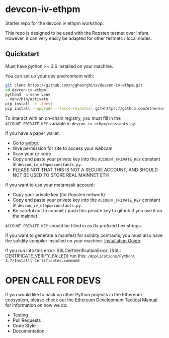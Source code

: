 # devcon-iv-ethpm

Starter repo for the devcon iv ethpm workshop.

This repo is designed to be used with the Ropsten testnet over Infura. However, it can very easily be adapted for other testnets / local nodes.


## Quickstart

Must have python >= 3.6 installed on your machine.

You can set up your dev environment with:

```sh
git clone https://github.com/njgheorghita/devcon-iv-ethpm.git
cd devcon-iv-ethpm
python3 -m venv venv
. venv/bin/activate
pip install -e .[dev]
pip install --upgrade --force-reinstall git+https://github.com/ethereum/web3.py@pm-api
```

To interact with an on-chain registry, you must fill in the `ACCOUNT_PRIVATE_KEY` variable in `devcon_iv_ethpm/constants.py`. 

If you have a paper wallet:
- Go to [webqr](https://www.webqr.com).
- Give permission for site to access your webcam
- Scan your qr code
- Copy and paste your private key into the `ACCOUNT_PRIVATE_KEY` constant in `devcon_iv_ethpm/constants.py`.
- PLEASE NOT THAT THIS IS NOT A SECURE ACCOUNT, AND SHOULD NOT BE USED TO STORE REAL MAINNET ETH

If you want to use your metamask account:
- Copy your private key (for Ropsten network)
- Copy and paste your private key into the `ACCOUNT_PRIVATE_KEY` constant in `devcon_iv_ethpm/constants.py`.
- Be careful not to commit / push this private key to github if you use it on the mainnet.

`ACCOUNT_PRIVATE_KEY` should be filled in as 0x prefixed hex strings.

If you want to generate a manifest for solidity contracts, you must also have the solidity compiler installed on your machine. [Installation Guide](https://solidity.readthedocs.io/en/v0.4.24/installing-solidity.html).

If you run into this error:
SSLCertVerificationError: [SSL: CERTIFICATE_VERIFY_FAILED]
run this: `/Applications/Python\ 3.7/Install\ Certificates.command`

# OPEN CALL FOR DEVS

If you would like to hack on other Python projects in the Ethereum ecosystem, please check out the
[Ethereum Development Tactical Manual](https://github.com/pipermerriam/ethereum-dev-tactical-manual)
for information on how we do:

- Testing
- Pull Requests
- Code Style
- Documentation
